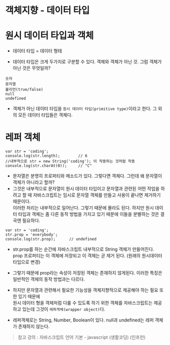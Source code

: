 객체지향 - 데이터 타입
======================

# 원시 데이터 타입과 객체

* 데이터 타입 = 데이터 형태

* 데이터 타입은 크게 두가지로 구분할 수 있다. 객체와 객체가 아닌 것. 그럼 객체가 아닌 것은 무엇일까?
```
숫자
문자열
불리언(true/false)
null
undefined
```
* 객체가 아닌 데이터 타입을 ```원시 데이터 타입(primitive type)```이라고 한다. 그 외의 모든 데이터 타입들은 객체다. 

# 레퍼 객체
```
var str = 'coding';
console.log(str.length);        // 6
//내부적으로 str = new String('coding'); 이 작동하는 것처럼 작동
console.log(str.charAt(0));     // "C"
```
* 문자열은 분명히 프로퍼티와 메소드가 있다. 그렇다면 객체다. 그런데 왜 문자열이 객체가 아니라고 할까?
* 그것은 내부적으로 문자열이 원시 데이터 타입이고 문자열과 관련된 어떤 작업을 하려고 할 때 자바스크립트는 임시로 문자열 객체를 만들고 사용이 끝나면 제거하기 때문이다.   
이러한 처리는 내부적으로 일어난다. 그렇기 때문에 몰라도 된다. 하지만 원시 데이터 타입과 객체는 좀 다른 동작 방법을 가지고 있기 때문에 이들을 분별하는 것은 결국엔 필요하다.
```
var str = 'coding';
str.prop = 'everybody';
console.log(str.prop);      // undefined
```
* str.prop를 하는 순간에 자바스크립트 내부적으로 String 객체가 만들어진다.   
prop 프로퍼티는 이 객체에 저장되고 이 객체는 곧 제거 된다. (원래의 원시데이터타입으로 변경)
* 그렇기 때문에 prop라는 속성이 저장된 객체는 존재하지 않게된다. 이러한 특징은 일반적인 객체의 동작 방법과는 다르다. 

* 하지만 문자열과 관련해서 필요한 기능성을 객체지향적으로 제공해야 하는 필요 또한 있기 때문에   
원시 데이터 형을 객체처럼 다룰 수 있도록 하기 위한 객체를 자바스크립트는 제공하고 있는데 그것이 ```레퍼객체(wrapper object)```다.

* 레퍼객체로는 String, Number, Boolean이 있다. null과 undefined는 레퍼 객체가 존재하지 않는다.

> 참고 강의 : 자바스크립트 언어 기본 - javascript (생활코딩) (인프런)

